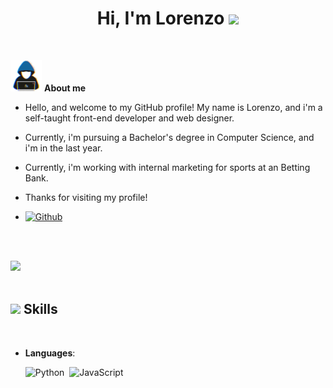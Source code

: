 
<h1 align="center"><b>Hi, I'm Lorenzo </b><img src="https://media.giphy.com/media/hvRJCLFzcasrR4ia7z/giphy.gif" width="35"></h1>

<br>

<picture><img src="./assets/about_me.gif" width=50px></picture> **About me**

- Hello, and welcome to my GitHub profile! My name is Lorenzo, and i'm a self-taught front-end developer and web designer.

- Currently, i'm pursuing a Bachelor's degree in Computer Science, and i'm in the last year.

- Currently, i'm working with internal marketing for sports at an Betting Bank.

- Thanks for visiting my profile!

- [![Github](https://img.shields.io/github/followers/lorenzoaslinco?label=Follow&style=flat&logo=github&logoColor=black&labelColor=white&color=blue)](https://github.com/lorenzoaslinco)

<br><br>

<img src="https://user-images.githubusercontent.com/73097560/115834477-dbab4500-a447-11eb-908a-139a6edaec5c.gif"><br><br>

## <img src="https://media2.giphy.com/media/QssGEmpkyEOhBCb7e1/giphy.gif?cid=ecf05e47a0n3gi1bfqntqmob8g9aid1oyj2wr3ds3mg700b1&rid=giphy.gif" width="25"><b> Skills</b>
<br>

<p align="center">

- **Languages**:
  
    ![Python](https://img.shields.io/badge/Python%20-%2314354C.svg?style=for-the-badge&logo=python&logoColor=white)&nbsp;
    ![JavaScript](https://img.shields.io/badge/JavaScript%20-%23F7DF1E.svg?style=for-the-badge&logo=javascript&logoColor=black)&nbsp;


<br>


</p>

